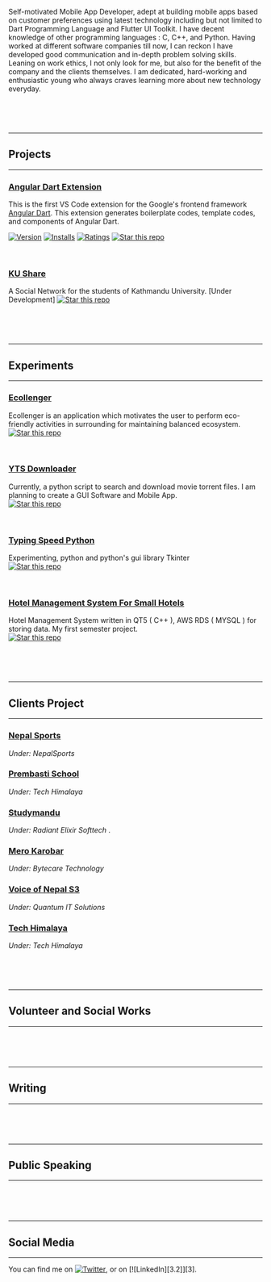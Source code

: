 Self-motivated Mobile App Developer, adept at building mobile apps based on customer preferences using latest technology including but not limited to Dart Programming Language and Flutter UI Toolkit. I have decent knowledge of other programming languages : C, C++, and Python. Having worked at different software companies till now, I can reckon I have developed good communication and in-depth problem solving skills. Leaning on work ethics, I not only look for me, but also for the benefit of the company and the clients themselves. I am dedicated, hard-working and enthusiastic young who always craves learning more about new technology everyday.

<br/>
<br/>
<br/>


***

## Projects
---
### [Angular Dart Extension](https://github.com/aadarshadhakalg/ADSnippets)

  This is the first VS Code extension for the Google's frontend framework [Angular Dart](https://github.com/dart-lang/angular). This extension generates boilerplate codes, template codes, and components of Angular Dart. 

  [![Version](https://vsmarketplacebadge.apphb.com/version/aadarshadhakalg.adsnippets.svg)](https://marketplace.visualstudio.com/items?itemName=aadarshadhakalg.adsnippets)
  [![Installs](https://vsmarketplacebadge.apphb.com/installs/aadarshadhakalg.adsnippets.svg)](https://marketplace.visualstudio.com/items?itemName=aadarshadhakalg.adsnippets)
  [![Ratings](https://vsmarketplacebadge.apphb.com/rating/aadarshadhakalg.adsnippets.svg)](https://marketplace.visualstudio.com/items?itemName=aadarshadhakalg.adsnippets)
  [![Star this repo](https://img.shields.io/github/stars/saileshbro/scientific-calculator-qt.svg)](https://github.com/aadarshadhakalg/ADSnippets)
  
<br/>

### [KU Share](https://github.com/aadarshadhakalg/KU-Share)

  A Social Network for the students of Kathmandu University. [Under Development]
[![Star this repo](https://img.shields.io/github/stars/saileshbro/scientific-calculator-qt.svg)](https://github.com/aadarshadhakalg/KU-Share) 

<br/>
<br/>
<br/>


***

## Experiments
---

### [Ecollenger](https://github.com/aadarshadhakalg/quantumhack-ecollenger)

  Ecollenger is an application which motivates the user to perform eco-friendly activities in surrounding for maintaining balanced ecosystem.  
[![Star this repo](https://img.shields.io/github/stars/saileshbro/scientific-calculator-qt.svg)](https://github.com/aadarshadhakalg/quantumhack-ecollenger)


<br/>

### [YTS Downloader](https://github.com/aadarshadhakalg/yts-python)

  Currently, a python script to search and download movie torrent files. I am planning to create a GUI Software and Mobile App.  
[![Star this repo](https://img.shields.io/github/stars/saileshbro/scientific-calculator-qt.svg)](https://github.com/aadarshadhakalg/yts-python)


<br/>

### [Typing Speed Python](hhttps://github.com/aadarshadhakalg/TypingSpeed-Python)

  Experimenting, python and python's gui library Tkinter  
[![Star this repo](https://img.shields.io/github/stars/saileshbro/scientific-calculator-qt.svg)](https://github.com/aadarshadhakalg/TypingSpeed-Python)


<br/>

### [Hotel Management System For Small Hotels](https://github.com/aadarshadhakalg/HMS)

  Hotel Management System written in QT5 ( C++ ), AWS RDS ( MYSQL ) for storing data. My first semester project.  
[![Star this repo](https://img.shields.io/github/stars/saileshbro/scientific-calculator-qt.svg)](https://github.com/aadarshadhakalg/HMS)


<br/>
<br/>
<br/>


***

## Clients Project
---
### [Nepal Sports](https:nepalsports.info) 
*Under: NepalSports*

### [Prembasti School](https://play.google.com/store/apps/details?id=com.techhimalaya.prembasti) 
*Under: Tech Himalaya*

### [Studymandu](https://play.google.com/store/apps/details?id=com.techhimalaya.prembasti) 
*Under: Radiant Elixir Softtech*
  .  
### [Mero Karobar](https://play.google.com/store/apps/details?id=com.bytecaretech.merokarobar) 
*Under: Bytecare Technology*
  
### [Voice of Nepal S3](https://play.google.com/store/apps/details?id=co.techquantum.voiceofnepal) 
*Under: Quantum IT Solutions* 
  
### [Tech Himalaya](https://techhimalaya.com/) 
*Under: Tech Himalaya*

<br/>
<br/>
<br/>


***

## Volunteer and Social Works
---

<br/>
<br/>
<br/>


***

## Writing
---

<br/>
<br/>
<br/>


***

## Public Speaking
---

<br/>
<br/>
<br/>


***

## Social Media
---
<!-- Actual text -->

You can find me on [![Twitter][1.2]][1], or on [![LinkedIn][3.2]][3].

<!-- Icons -->

[1.2]: http://i.imgur.com/wWzX9uB.png (twitter icon without padding)
[2.2]: https://raw.githubusercontent.com/MartinHeinz/MartinHeinz/master/linkedin-3-16.png (LinkedIn icon without padding)

<!-- Links to your social media accounts -->

[1]: https://twitter.com/aadarshadhakalg
[2]: https://www.linkedin.com/in/aadarshadhakalg/
